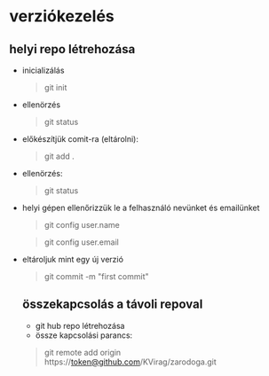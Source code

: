 # verziókezelés
## helyi repo létrehozása

- inicializálás
    > git init
- ellenörzés
    > git status
- előkészítjük comit-ra (eltárolni):
    > git add .
- ellenörzés:
    > git status
- helyi gépen ellenőrizzük le a felhasználó nevünket és emailünket
    > git config user.name

    > git config user.email
- eltároljuk mint egy új verzió
    > git commit -m "first commit"

    ## összekapcsolás a távoli repoval

    - git hub repo létrehozása
    - össze kapcsolási parancs:
     >git remote add origin https://token@github.com/KVirag/zarodoga.git